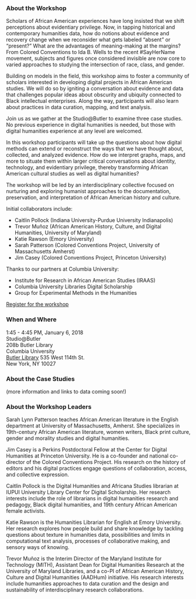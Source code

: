 
### About the Workshop
Scholars of African American experiences have long insisted that we shift perceptions about evidentiary privilege. Now, in tapping historical and contemporary humanities data, how do notions about evidence and recovery change when we reconsider what gets labeled “absent” or “present?” What are the advantages of meaning-making at the margins? From Colored Conventions to Ida B. Wells to the recent #SayHerName movement, subjects and figures once considered invisible are now core to varied approaches to studying the intersection of race, class, and gender.

Building on models in the field, this workshop aims to foster a community of scholars interested in developing digital projects in African American studies. We will do so by igniting a conversation about evidence and data that challenges popular ideas about obscurity and ubiquity connected to Black intellectual enterprises. Along the way, participants will also learn about practices in data curation, mapping, and text analysis. 

Join us as we gather at the Studio@Butler to examine three case studies. No previous experience in digital humanities is needed, but those with digital humanities experience at any level are welcomed.  

In this workshop participants will take up the questions about how digital methods can extend or reconstruct the ways that we have thought about, collected, and analyzed evidence. How do we interpret graphs, maps, and more to situate them within larger critical conversations about identity, technology, and evidentiary privilege, thereby transforming African American cultural studies as well as digital humanities?  

The workshop will be led by an interdisciplinary collective focused on nurturing and exploring humanist approaches to the documentation, preservation, and interpretation of African American history and culture.

Initial collaborators include: 
- Caitlin Pollock (Indiana University-Purdue University Indianapolis)
- Trevor Muñoz (African American History, Culture, and Digital Humanities, University of Maryland)
- Katie Rawson (Emory University)
- Sarah Patterson (Colored Conventions Project, University of Massachusetts Amherst)
- Jim Casey (Colored Conventions Project, Princeton University)

Thanks to our partners at Columbia University:
- Institute for Research in African American Studies (IRAAS)
- Columbia University Libraries Digital Scholarship
- Group for Experimental Methods in the Humanities

[Register for the workshop](https://docs.google.com/forms/d/1Jw5YBHl5U6Rp0ZuwcRI3kuO7M2aaP13rklooXQEA7Yw/edit?usp=sharing)

### When and Where
1:45 - 4:45 PM, January 6, 2018  
Studio@Butler  
208b Butler Library  
Columbia University  
[Butler Library](http://library.columbia.edu/locations/map.html?location=butler) 
535 West 114th St.  
New York, NY 10027  

### About the Case Studies 
(more information and links to data coming soon!)

### About the Workshop Leaders
Sarah Lynn Patterson teaches African American literature in the English department at University of Massachusetts, Amherst. She specializes in 19th-century African American literature, women writers, Black print culture, gender and morality studies and digital humanities. 

Jim Casey is a Perkins Postdoctoral Fellow at the Center for Digital Humanities at Princeton University. He is a co-founder and national co-director of the Colored Conventions Project. His research on the history of editors and his digital practices engage questions of collaboration, access, and collective expression. 

Caitlin Pollock is the Digital Humanities and Africana Studies librarian at IUPUI University Library Center for Digital Scholarship. Her research interests include the role of librarians in digital humanities research and pedagogy, Black digital humanities, and 19th century African American female activists.

Katie Rawson is the Humanities Librarian for English at Emory University. Her research explores how people build and share knowledge by tackling questions about texture in humanities data, possibilities and limits in computational text analysis, processes of collaborative making, and sensory ways of knowing.

Trevor Muñoz is the Interim Director of the Maryland Institute for Technology (MITH), Assistant Dean for Digital Humanities Research at the University of Maryland Libraries, and a co-PI of African American History, Culture and Digital Humanities (AADHum) initiative. His research interests include humanities approaches to data curation and the design and sustainability of interdisciplinary research collaborations.

